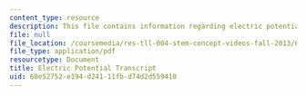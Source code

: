 ```yaml
---
content_type: resource
description: This file contains information regarding electric potential transcript.
file: null
file_location: /coursemedia/res-tll-004-stem-concept-videos-fall-2013/60e52752e194d24111fbd74d2d559410_MITRES_TLL-004F13_ElecPote.pdf
file_type: application/pdf
resourcetype: Document
title: Electric Potential Transcript
uid: 60e52752-e194-d241-11fb-d74d2d559410
---
```

